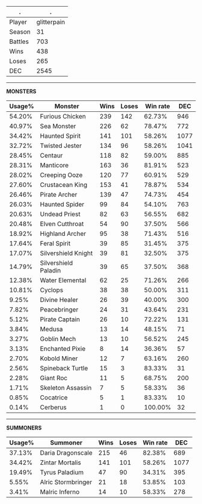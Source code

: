 .|.
|-|-
Player|glitterpain
Season|31
Battles|703
Wins|438
Loses|265
DEC|2545

---
**MONSTERS**

Usage%|Monster|Wins|Loses|Win rate|DEC|
-|-|-|-|-|-|
54.20%|Furious Chicken|239|142|62.73%|946|
40.97%|Sea Monster|226|62|78.47%|772|
34.42%|Haunted Spirit|141|101|58.26%|1077|
32.72%|Twisted Jester|134|96|58.26%|1041|
28.45%|Centaur|118|82|59.00%|885|
28.31%|Manticore|163|36|81.91%|523|
28.02%|Creeping Ooze|120|77|60.91%|529|
27.60%|Crustacean King|153|41|78.87%|534|
26.46%|Pirate Archer|139|47|74.73%|454|
26.03%|Haunted Spider|99|84|54.10%|763|
20.63%|Undead Priest|82|63|56.55%|682|
20.48%|Elven Cutthroat|54|90|37.50%|566|
18.92%|Highland Archer|95|38|71.43%|516|
17.64%|Feral Spirit|39|85|31.45%|375|
17.07%|Silvershield Knight|39|81|32.50%|375|
14.79%|Silvershield Paladin|39|65|37.50%|368|
12.38%|Water Elemental|62|25|71.26%|266|
10.81%|Cyclops|38|38|50.00%|311|
9.25%|Divine Healer|26|39|40.00%|300|
7.82%|Peacebringer|24|31|43.64%|231|
5.12%|Pirate Captain|26|10|72.22%|131|
3.84%|Medusa|13|14|48.15%|71|
3.27%|Goblin Mech|13|10|56.52%|245|
3.13%|Enchanted Pixie|8|14|36.36%|57|
2.70%|Kobold Miner|12|7|63.16%|260|
2.56%|Spineback Turtle|15|3|83.33%|31|
2.28%|Giant Roc|11|5|68.75%|200|
1.71%|Skeleton Assassin|7|5|58.33%|36|
0.85%|Cocatrice|5|1|83.33%|10|
0.14%|Cerberus|1|0|100.00%|32|

---
**SUMMONERS**

Usage%|Summoner|Wins|Loses|Win rate|DEC|
-|-|-|-|-|-|
37.13%|Daria Dragonscale|215|46|82.38%|689|
34.42%|Zintar Mortalis|141|101|58.26%|1077|
19.49%|Tyrus Paladium|47|90|34.31%|395|
5.55%|Alric Stormbringer|21|18|53.85%|103|
3.41%|Malric Inferno|14|10|58.33%|278|
